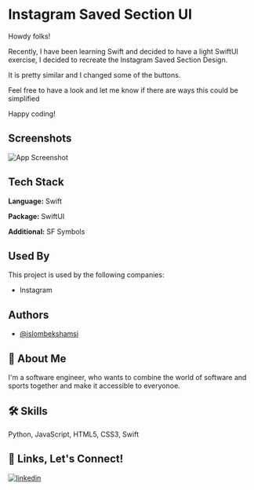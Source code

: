 
# Instagram Saved Section UI

Howdy folks!

Recently, I have been learning Swift and decided to have a light SwiftUI exercise, I decided to recreate the Instagram Saved Section Design. 

It is pretty similar and I changed some of the buttons.

Feel free to have a look and let me know if there are ways this could be simplified

Happy coding!

## Screenshots

![App Screenshot](https://raw.githubusercontent.com/islombekshamsi/images/main/Screenshot%202024-08-04%20at%2016.40.19.png?token=GHSAT0AAAAAACVLHJ46XOGAZ7IGZ2VIPA7IZVP6RSA)


## Tech Stack

**Language:** Swift

**Package:** SwiftUI

**Additional:** SF Symbols

## Used By

This project is used by the following companies:

- Instagram

## Authors

- [@islombekshamsi](https://github.com/islombekshamsi)



## 🚀 About Me
I'm a software engineer, who wants to combine the world of software and sports together and make it accessible to everyonoe.

## 🛠 Skills
Python, JavaScript, HTML5, CSS3, Swift



## 🔗 Links, Let's Connect!
[![linkedin](https://img.shields.io/badge/linkedin-0A66C2?style=for-the-badge&logo=linkedin&logoColor=white)](www.linkedin.com/in/islom-shamsiev)


